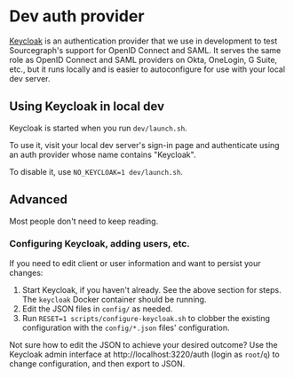 # Dev auth provider

[Keycloak](https://www.keycloak.org) is an authentication provider that we use in development to test Sourcegraph's support for OpenID Connect and SAML. It serves the same role as OpenID Connect and SAML providers on Okta, OneLogin, G Suite, etc., but it runs locally and is easier to autoconfigure for use with your local dev server.

## Using Keycloak in local dev

Keycloak is started when you run `dev/launch.sh`.

To use it, visit your local dev server's sign-in page and authenticate using an auth provider whose name contains "Keycloak".

To disable it, use `NO_KEYCLOAK=1 dev/launch.sh`.

## Advanced

Most people don't need to keep reading.

### Configuring Keycloak, adding users, etc.

If you need to edit client or user information and want to persist your changes:

1.  Start Keycloak, if you haven't already. See the above section for steps. The `keycloak` Docker container should be running.
1.  Edit the JSON files in `config/` as needed.
1.  Run `RESET=1 scripts/configure-keycloak.sh` to clobber the existing configuration with the `config/*.json` files' configuration.

Not sure how to edit the JSON to achieve your desired outcome? Use the Keycloak admin interface at http://localhost:3220/auth (login as `root`/`q`) to change configuration, and then export to JSON.
